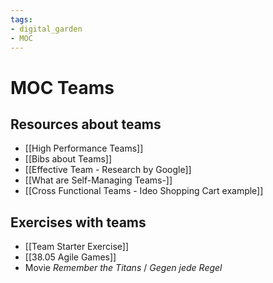 ```yaml
---
tags: 
- digital_garden
- MOC
---
```

# MOC Teams
## Resources about teams
+ [[High Performance Teams]]
+ [[Bibs about Teams]]
+ [[Effective Team - Research by Google]]
+ [[What are Self-Managing Teams-]]
+ [[Cross Functional Teams - Ideo Shopping Cart example]]

## Exercises with teams
+ [[Team Starter Exercise]]
+ [[38.05 Agile Games]]
+ Movie *Remember the Titans* / *Gegen jede Regel* 